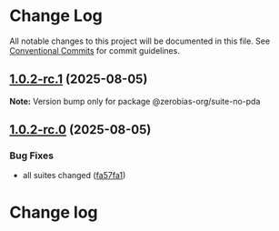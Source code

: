 # Change Log

All notable changes to this project will be documented in this file.
See [Conventional Commits](https://conventionalcommits.org) for commit guidelines.

## [1.0.2-rc.1](https://github.com/zerobias-org/suite/compare/@zerobias-org/suite-no-pda@1.0.2-rc.0...@zerobias-org/suite-no-pda@1.0.2-rc.1) (2025-08-05)

**Note:** Version bump only for package @zerobias-org/suite-no-pda





## [1.0.2-rc.0](https://github.com/zerobias-org/suite/compare/@zerobias-org/suite-no-pda@1.0.1...@zerobias-org/suite-no-pda@1.0.2-rc.0) (2025-08-05)


### Bug Fixes

* all suites changed ([fa57fa1](https://github.com/zerobias-org/suite/commit/fa57fa1af7628003297df46b2d7740fe95bd2666))





# Change log
